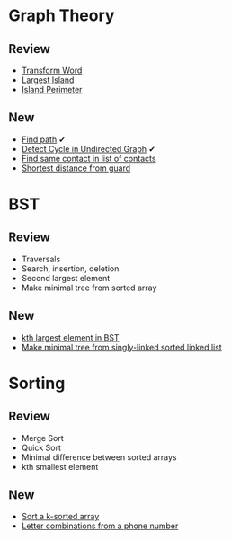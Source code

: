 # Graph Theory

## Review

- [Transform Word](https://github.com/parkyngj/algos/blob/master/graphs/transform_word.rb)
- [Largest Island](https://github.com/parkyngj/algos/blob/master/graphs/largest_island.rb)
- [Island Perimeter](https://github.com/parkyngj/algos/blob/master/arrays/island_perimeter.rb)

## New

- [Find path](http://www.geeksforgeeks.org/applications-of-depth-first-search/) ✔
- [Detect Cycle in Undirected Graph](http://www.geeksforgeeks.org/detect-cycle-undirected-graph/) ✔
- [Find same contact in list of contacts](http://www.geeksforgeeks.org/find-same-contacts-in-a-list-of-contacts/)
- [Shortest distance from guard](http://www.geeksforgeeks.org/find-shortest-distance-guard-bank/)

# BST

## Review

- Traversals
- Search, insertion, deletion
- Second largest element
- Make minimal tree from sorted array

## New

- [kth largest element in BST](http://www.geeksforgeeks.org/kth-smallest-element-in-bst-using-o1-extra-space/)
- [Make minimal tree from singly-linked sorted linked list](http://www.geeksforgeeks.org/sorted-linked-list-to-balanced-bst/)

# Sorting

## Review

- Merge Sort
- Quick Sort
- Minimal difference between sorted arrays
- kth smallest element

## New

- [Sort a k-sorted array](http://www.geeksforgeeks.org/nearly-sorted-algorithm/)
- [Letter combinations from a phone number](http://stackoverflow.com/questions/2344496/how-can-i-print-out-all-possible-letter-combinations-a-given-phone-number-can-re)
